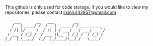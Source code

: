 This github is only used for code storage.
If you would like to view my repositories, please contact lixinru142857@gmail.com

```
    ___       __   ___         __            
   /   | ____/ /  /   |  _____/ /__________ _
  / /| |/ __  /  / /| | / ___/ __/ ___/ __ `/
 / ___ / /_/ /  / ___ |(__  ) /_/ /  / /_/ / 
/_/  |_\__,_/  /_/  |_/____/\__/_/   \__,_/  
                                             
```
<!--
**lyxharon/lyxharon** is a ✨ _special_ ✨ repository because its `README.md` (this file) appears on your GitHub profile.

Here are some ideas to get you started:

- 🔭 I’m currently working on ...
- 🌱 I’m currently learning ...
- 👯 I’m looking to collaborate on ...
- 🤔 I’m looking for help with ...
- 💬 Ask me about ...
- 📫 How to reach me: ...
- 😄 Pronouns: ...
- ⚡ Fun fact: ...
-->
